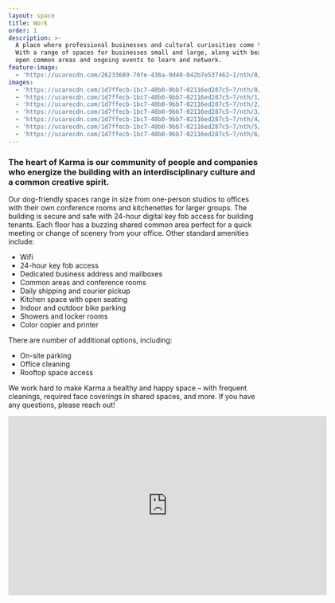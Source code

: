 ```yaml
---
layout: space
title: Work
order: 1
description: >-
  A place where professional businesses and cultural curiosities come together.
  With a range of spaces for businesses small and large, along with beautiful
  open common areas and ongoing events to learn and network.
feature-image:
  - 'https://ucarecdn.com/26233689-70fe-436a-9d40-042b7e537462~1/nth/0/'
images:
  - 'https://ucarecdn.com/1d7ffecb-1bc7-48b0-9bb7-02116ed287c5~7/nth/0/'
  - 'https://ucarecdn.com/1d7ffecb-1bc7-48b0-9bb7-02116ed287c5~7/nth/1/'
  - 'https://ucarecdn.com/1d7ffecb-1bc7-48b0-9bb7-02116ed287c5~7/nth/2/'
  - 'https://ucarecdn.com/1d7ffecb-1bc7-48b0-9bb7-02116ed287c5~7/nth/3/'
  - 'https://ucarecdn.com/1d7ffecb-1bc7-48b0-9bb7-02116ed287c5~7/nth/4/'
  - 'https://ucarecdn.com/1d7ffecb-1bc7-48b0-9bb7-02116ed287c5~7/nth/5/'
  - 'https://ucarecdn.com/1d7ffecb-1bc7-48b0-9bb7-02116ed287c5~7/nth/6/'
---
```

### The heart of Karma is our community of people and companies who energize the building with an interdisciplinary culture and a common creative spirit.

Our dog-friendly spaces range in size from one-person studios to offices with their own conference rooms and kitchenettes for larger groups. The building is secure and safe with 24-hour digital key fob access for building tenants. Each floor has a buzzing shared common area perfect for a quick meeting or change of scenery from your office. Other standard amenities include:

* Wifi
* 24-hour key fob access
* Dedicated business address and mailboxes
* Common areas and conference rooms
* Daily shipping and courier pickup
* Kitchen space with open seating
* Indoor and outdoor bike parking
* Showers and locker rooms
* Color copier and printer

There are number of additional options, including:

* On-site parking 
* Office cleaning
* Rooftop space access

We work hard to make Karma a healthy and happy space – with frequent cleanings, required face coverings in shared spaces, and more. If you have any questions, please reach out!

<iframe src="https://player.vimeo.com/video/437897268" width="640" height="360" frameborder="0" allow="autoplay; fullscreen" allowfullscreen></iframe> <p><a href="https://vimeo.com/437897268"></a> </p>
